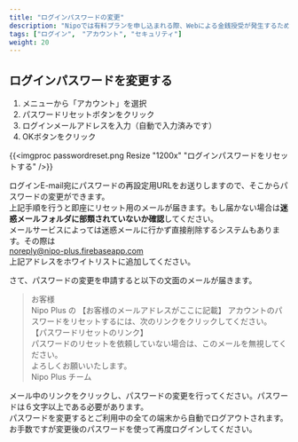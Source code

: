 ```yaml
---
title: "ログインパスワードの変更"
description: "Nipoでは有料プランを申し込まれる際、Webによる金銭授受が発生するため特定商取引法に基づく表記義務があります"
tags: ["ログイン",　"アカウント", "セキュリティ"]
weight: 20
---
```


## ログインパスワードを変更する

1. メニューから「アカウント」を選択
1. パスワードリセットボタンをクリック
1. ログインメールアドレスを入力（自動で入力済みです）
1. OKボタンをクリック

{{<imgproc passwordreset.png Resize "1200x" "ログインパスワードをリセットする" />}}

ログインE-mail宛にパスワードの再設定用URLをお送りしますので、そこからパスワードの変更ができます。  
上記手順を行うと即座にリセット用のメールが届きます。もし届かない場合は**迷惑メールフォルダに部類されていないか確認**してください。  
メールサービスによっては迷惑メールに行かず直接削除するシステムもあります。その際は  
noreply@nipo-plus.firebaseapp.com  
上記アドレスをホワイトリストに追加してください。

さて、パスワードの変更を申請すると以下の文面のメールが届きます。

> お客様  
> Nipo Plus の 【お客様のメールアドレスがここに記載】 アカウントのパスワードをリセットするには、次のリンクをクリックしてください。  
> 【パスワードリセットのリンク】  
> パスワードのリセットを依頼していない場合は、このメールを無視してください。  
> よろしくお願いいたします。  
> Nipo Plus チーム  

メール中のリンクをクリックし、パスワードの変更を行ってください。パスワードは６文字以上である必要があります。  
パスワードを変更するとご利用中の全ての端末から自動でログアウトされます。お手数ですが変更後のパスワードを使って再度ログインしてください。